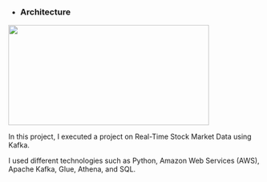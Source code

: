 * ### Architecture 

<img src="https://drive.google.com/uc?id=1On4Vi1uBSQZhiru6UFvWng-U9Owee7ks" width="400" height="200">


In this project, I executed a project on Real-Time Stock Market Data using Kafka.

I used different technologies such as Python, Amazon Web Services (AWS), Apache Kafka, Glue, Athena, and SQL.





